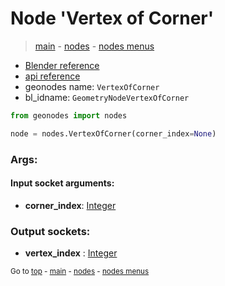 # Node 'Vertex of Corner'

> [main](../structure.md) - [nodes](nodes.md) - [nodes menus](nodes_menus.md)

- [Blender reference](https://docs.blender.org/manual/en/latest/modeling/geometry_nodes/mesh_topology/vertex_of_corner.html)
- [api reference](https://docs.blender.org/api/current/bpy.types.GeometryNodeVertexOfCorner.html)
- geonodes name: `VertexOfCorner`
- bl_idname: `GeometryNodeVertexOfCorner`

```python
from geonodes import nodes

node = nodes.VertexOfCorner(corner_index=None)
```

### Args:

#### Input socket arguments:

- **corner_index**: [Integer](Integer.md)

### Output sockets:

- **vertex_index** : [Integer](Integer.md)

<sub>Go to [top](#node-Vertex-of-Corner) - [main](../structure.md) - [nodes](nodes.md) - [nodes menus](nodes_menus.md)</sub>

